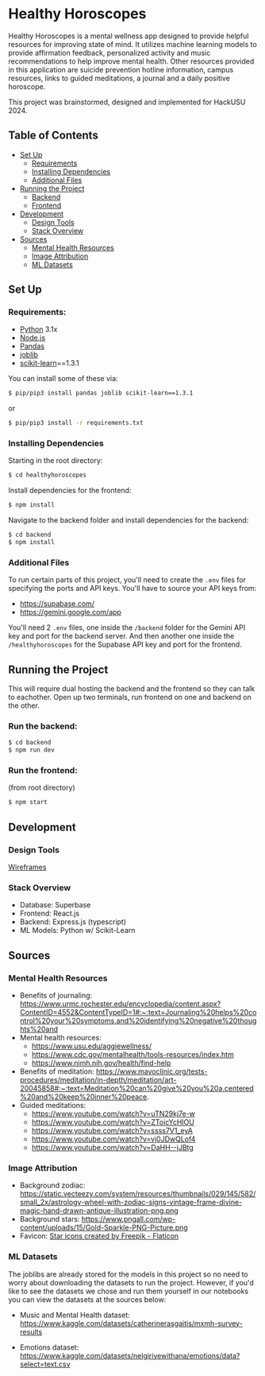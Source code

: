 # Healthy Horoscopes
Healthy Horoscopes is a mental wellness app designed to provide helpful resources for improving state of mind. It utilizes machine learning models to provide affirmation feedback, personalized activity and music recommendations to help improve mental health. Other resources provided in this application are suicide prevention hotline information, campus resources, links to guided meditations, a journal and a daily positive horoscope. 

This project was brainstormed, designed and implemented for HackUSU 2024.

## Table of Contents
- [Set Up](#set-up)
  - [Requirements](#requirements)
  - [Installing Dependencies](#installing-dependencies)
  - [Additional Files](#additional-files)
- [Running the Project](#running-the-project)
  - [Backend](#run-the-backend)
  - [Frontend](#run-the-frontend)
- [Development](#development)
  - [Design Tools](#design-tools)
  - [Stack Overview](#stack-overview)
- [Sources](#sources)
  - [Mental Health Resources](#mental-health-resources)
  - [Image Attribution](#image-attribution)
  - [ML Datasets](#ml-datasets)


## Set Up
### Requirements:
  - [Python](https://www.python.org/downloads/) 3.1x
  - [Node.js](https://nodejs.org/en/download)
  - [Pandas](https://pandas.pydata.org/getting_started.html)
  - [joblib](https://joblib.readthedocs.io/en/stable/installing.html)
  - [scikit-learn](https://scikit-learn.org/stable/install.html)==1.3.1


You can install some of these via: 
```bash
$ pip/pip3 install pandas joblib scikit-learn==1.3.1
```
or
```bash
$ pip/pip3 install -r requirements.txt
```

### Installing Dependencies
Starting in the root directory:

```bash
$ cd healthyhoroscopes
```

Install dependencies for the frontend:

```bash
$ npm install
```

Navigate to the backend folder and install dependencies for the backend:

```bash
$ cd backend
$ npm install
```
### Additional Files
To run certain parts of this project, you'll need to create the `.env` files for specifying the ports and API keys. You'll have to source your API keys from:

- https://supabase.com/ 
- https://gemini.google.com/app  

You'll need 2 `.env` files, one inside the `/backend` folder for the Gemini API key and port for the backend server. And then another one inside the `/healthyhoroscopes` for the Supabase API key and port for the frontend.

## Running the Project
This will require dual hosting the backend and the frontend so they can talk to eachother. Open up two terminals, run frontend on one and backend on the other.

### Run the backend:

```bash
$ cd backend
$ npm run dev
```

### Run the frontend:
(from root directory)

```bash
$ npm start
```

## Development

### Design Tools
[Wireframes](https://www.figma.com/file/IuSJoix7ImN4JmFpyI25Cu/HackUSU-2024?type=design&node-id=0%3A1&mode=design&t=Bh2UIl73O9gClTaM-1)

### Stack Overview
- Database: Superbase
- Frontend: React.js
- Backend: Express.js (typescript)
- ML Models: Python w/ Scikit-Learn


## Sources

### Mental Health Resources
- Benefits of journaling: https://www.urmc.rochester.edu/encyclopedia/content.aspx?ContentID=4552&ContentTypeID=1#:~:text=Journaling%20helps%20control%20your%20symptoms,and%20identifying%20negative%20thoughts%20and
- Mental health resources:
  - https://www.usu.edu/aggiewellness/
  - https://www.cdc.gov/mentalhealth/tools-resources/index.htm
  - https://www.nimh.nih.gov/health/find-help
- Benefits of meditation: https://www.mayoclinic.org/tests-procedures/meditation/in-depth/meditation/art-20045858#:~:text=Meditation%20can%20give%20you%20a,centered%20and%20keep%20inner%20peace.
- Guided meditations:
  - https://www.youtube.com/watch?v=uTN29kj7e-w
  - https://www.youtube.com/watch?v=ZToicYcHIOU
  - https://www.youtube.com/watch?v=ssss7V1_eyA
  - https://www.youtube.com/watch?v=vj0JDwQLof4
  - https://www.youtube.com/watch?v=DaHH--jJBtg

### Image Attribution

- Background zodiac: https://static.vecteezy.com/system/resources/thumbnails/029/145/582/small_2x/astrology-wheel-with-zodiac-signs-vintage-frame-divine-magic-hand-drawn-antique-illustration-png.png
- Background stars: https://www.pngall.com/wp-content/uploads/15/Gold-Sparkle-PNG-Picture.png
- Favicon: <a href="https://www.flaticon.com/free-icons/star" title="star icons">Star icons created by Freepik - Flaticon</a>

### ML Datasets
The joblibs are already stored for the models in this project so no need to worry about downloading the datasets to run the project. However, if you'd like to see the datasets we chose and run them yourself in our notebooks you can view the datasets at the sources below:

- Music and Mental Health dataset: https://www.kaggle.com/datasets/catherinerasgaitis/mxmh-survey-results

- Emotions dataset: https://www.kaggle.com/datasets/nelgiriyewithana/emotions/data?select=text.csv 
